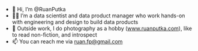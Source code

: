 - 👋 Hi, I’m @RuanPutka
- 👨‍💻 I’m a data scientist and data product manager who work hands-on with engineering and design to build data products
- 📸  Outside work, I do photography as a hobby (www.ruanputka.com), like to read non-fiction, and introspect
- 📫 You can reach me via ruan.fp@gmail.com

<!---
RuanPutka/RuanPutka is a ✨ special ✨ repository because its `README.md` (this file) appears on your GitHub profile.
You can click the Preview link to take a look at your changes.
--->
